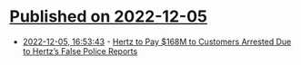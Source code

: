 # [Published on 2022-12-05](index.md)

* [2022-12-05, 16:53:43](https://news.ycombinator.com/item?id=33868100) - [Hertz to Pay $168M to Customers Arrested Due to Hertz’s False Police Reports](https://viewfromthewing.com/hertz-to-pay-168-million-to-customers-arrested-due-to-their-false-police-reports/)
